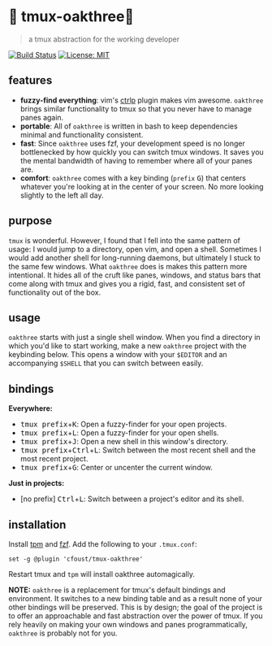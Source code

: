 # 🌳 tmux-oakthree🌳

> a tmux abstraction for the working developer

[![Build Status](https://travis-ci.org/cfoust/tmux-oakthree.svg?branch=master)](https://travis-ci.org/cfoust/tmux-oakthree)
[![License:
MIT](https://img.shields.io/badge/License-MIT-yellow.svg)](https://opensource.org/licenses/MIT)

## features

* **fuzzy-find everything**: vim's [ctrlp](https://github.com/kien/ctrlp.vim)
  plugin makes vim awesome. `oakthree` brings similar functionality to tmux so
  that you never have to manage panes again.
* **portable**: All of `oakthree` is written in bash to keep dependencies
  minimal and functionality consistent.
* **fast**: Since `oakthree` uses fzf, your development speed is no longer
  bottlenecked by how quickly you can switch tmux windows. It saves you the
  mental bandwidth of having to remember where all of your panes are.
* **comfort**: `oakthree` comes with a key binding (`prefix` <kbd>G</kbd>) that
  centers whatever you're looking at in the center of your screen. No more
  looking slightly to the left all day.

## purpose

`tmux` is wonderful. However, I found that I fell into the same pattern of
usage: I would jump to a directory, open vim, and open a shell. Sometimes I
would add another shell for long-running daemons, but ultimately I stuck to the
same few windows. What `oakthree` does is makes this pattern more intentional.
It hides all of the cruft like panes, windows, and status bars that come along
with tmux and gives you a rigid, fast, and consistent set of functionality out
of the box.

## usage

`oakthree` starts with just a single shell window. When you find a directory in
which you'd like to start working, make a new `oakthree` project with the
keybinding below. This opens a window with your `$EDITOR` and an accompanying
`$SHELL` that you can switch between easily.

## bindings

**Everywhere:**
* <kbd>tmux prefix</kbd>+<kbd>K</kbd>: Open a fuzzy-finder for your open
  projects.
* <kbd>tmux prefix</kbd>+<kbd>L</kbd>: Open a fuzzy-finder for your open
  shells.
* <kbd>tmux prefix</kbd>+<kbd>J</kbd>: Open a new shell in this window's
  directory.
* <kbd>tmux prefix</kbd>+<kbd>Ctrl</kbd>+<kbd>L</kbd>: Switch between the
  most recent shell and the most recent project.
* <kbd>tmux prefix</kbd>+<kbd>G</kbd>: Center or uncenter the current window.

**Just in projects:**
* [no prefix] <kbd>Ctrl</kbd>+<kbd>L</kbd>: Switch between a project's editor
  and its shell.

## installation

Install [tpm](https://github.com/tmux-plugins/tpm) and
[fzf](https://github.com/junegunn/fzf). Add the following to your `.tmux.conf`:
```
set -g @plugin 'cfoust/tmux-oakthree'
```

Restart tmux and `tpm` will install oakthree automagically.

**NOTE:** `oakthree` is a replacement for tmux's default bindings and
environment. It switches to a new binding table and as a result none of your
other bindings will be preserved. This is by design; the goal of the project is
to offer an approachable and fast abstraction over the power of tmux. If you
rely heavily on making your own windows and panes programmatically, `oakthree`
is probably not for you.

